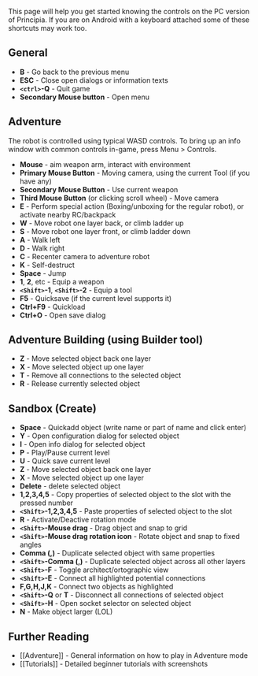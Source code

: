 This page will help you get started knowing the controls on the PC version of Principia. If you are on Android with a keyboard attached some of these shortcuts may work too.

## General
- **B** - Go back to the previous menu
- **ESC** - Close open dialogs or information texts
- **`<ctrl>`-Q** - Quit game
- **Secondary Mouse button** - Open menu

## Adventure
The robot is controlled using typical WASD controls. To bring up an info window with common controls in-game, press Menu > Controls.

- **Mouse** - aim weapon arm, interact with environment
- **Primary Mouse Button** - Moving camera, using the current Tool (if you have any)
- **Secondary Mouse Button** - Use current weapon
- **Third Mouse Button** (or clicking scroll wheel) - Move camera
- **E** - Perform special action (Boxing/unboxing for the regular robot), or activate nearby RC/backpack
- **W** - Move robot one layer back, or climb ladder up
- **S** - Move robot one layer front, or climb ladder down
- **A** - Walk left
- **D** - Walk right
- **C** - Recenter camera to adventure robot
- **K** - Self-destruct
- **Space** - Jump
- **1**, **2**, etc - Equip a weapon
- **`<Shift>`-1**, **`<Shift>`-2** - Equip a tool
- **F5** - Quicksave (if the current level supports it)
- **Ctrl+F9** - Quickload
- **Ctrl+O** - Open save dialog

## Adventure Building (using Builder tool)
- **Z** - Move selected object back one layer
- **X** - Move selected object up one layer
- **T** - Remove all connections to the selected object
- **R** - Release currently selected object

## Sandbox (Create)
- **Space** - Quickadd object (write name or part of name and click enter)
- **Y** - Open configuration dialog for selected object
- **I** - Open info dialog for selected object
- **P** - Play/Pause current level
- **U** - Quick save current level
- **Z** - Move selected object back one layer
- **X** - Move selected object up one layer
- **Delete** - delete selected object
- **1,2,3,4,5** - Copy properties of selected object to the slot with the pressed number
- **`<Shift>`-1,2,3,4,5** - Paste properties of selected object to the slot
- **R** - Activate/Deactive rotation mode
- **`<Shift>`-Mouse drag** - Drag object and snap to grid
- **`<Shift>`-Mouse drag rotation icon** - Rotate object and snap to fixed angles
- **Comma (,)** - Duplicate selected object with same properties
- **`<Shift>`-Comma (,)** - Duplicate selected object across all other layers
- **`<Shift>`-F** - Toggle architect/ortographic view
- **`<Shift>`-E** - Connect all highlighted potential connections
- **F,G,H,J,K** - Connect two objects as highlighted
- **`<Shift>`-Q** or **T** - Disconnect all connections of selected object
- **`<Shift>`-H** - Open socket selector on selected object
- **N** - Make object larger (LOL)

## Further Reading
- [[Adventure]] - General information on how to play in Adventure mode
- [[Tutorials]] - Detailed beginner tutorials with screenshots